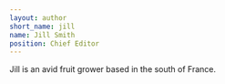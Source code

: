 ```yaml
---
layout: author
short_name: jill
name: Jill Smith
position: Chief Editor
---
```

Jill is an avid fruit grower based in the south of France.